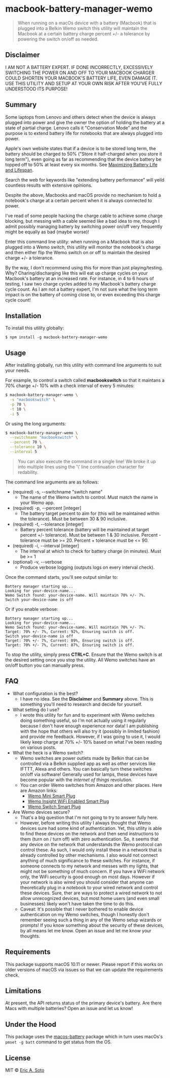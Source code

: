 # macbook-battery-manager-wemo

> When running on a macOs device with a battery (Macbook) that is plugged into a Belkin Wemo switch
> this utility will maintain the Macbook at a certain battery charge percent +/- a tolerance by 
> powering the switch on/off as needed. 

## Disclaimer

I AM NOT A BATTERY EXPERT. IF DONE INCORRECTLY, EXCESSIVELY SWITCHING THE POWER ON AND OFF TO YOUR MACBOOK 
CHARGER COULD SHORTEN YOUR MACBOOK'S BATTERY LIFE, EVEN DAMAGE IT. USE THIS UTILITY AND SETUP AT YOUR OWN 
RISK AFTER YOU'VE FULLY UNDERSTOOD ITS PURPOSE! 

## Summary

Some laptops from Lenovo and others detect when the device is always plugged into power and give the owner the option of 
holding the battery at a state of partial charge. Lenovo calls it "Conservation Mode" and the purpose is to extend battery 
life for notebooks that are always plugged into power.

Apple's own website states that if a device is to be stored long term, the battery should be charged to 50% ("Store it 
half-charged when you store it long term"), even going as far as recommending that the device battery be topped off to 
50% at least every six months. See [Maximizing Battery Life and Lifespan](https://www.apple.com/batteries/maximizing-performance/).

Search the web for keywords like "extending battery performance" will yeild countless results with extensive opinions.

Despite the above, Macbooks and macOS provide no mechanism to hold a notebook's charge at a certain percent when it is 
always connected to power.

I've read of some people hacking the charge cable to achieve some charge blocking, but messing with a cable seemed like 
a bad idea to me, though I admit possibly managing battery by switching power on/off very frequently might be equally as
bad (maybe worse)!

Enter this command line utility: when running on a Macbook that is also plugged into a Wemo switch, this utility will 
monitor the notebook's charge and then either flip the Wemo switch on or off to maintain the desired charge +/- a tolerance.

By the way, I don't recommend using this for more than just playing/testing. Why? Charing/discharging like this will eat 
up charge cycles on your Macbook's battery at an increased rate. For instance, in 4 to 6 hours of testing, I saw two 
charge cycles added to my Macbook's battery charge cycle count. As I am not a battery expert, I'm not sure what the long 
term impact is on the battery of coming close to, or even exceeding this charge cycle count!

## Installation

To install this utility globally:

```
$ npm install -g macbook-battery-manager-wemo
```

## Usage

After installing globally, run this utility with command line arguments to suit your needs. 

For example, to control a switch called **macbookswitch** so that it maintans a 70% charge
+/- 10% with a check interval of every 5 minutes:

```bash
$ macbook-battery-manager-wemo \
  -s "macbookswitch" \
  -p 70 \
  -t 10 \
  -i 5
```

Or using the long arguments:

```bash
$ macbook-battery-manager-wemo \
  --switchname "macbookswitch" \
  --percent 70 \
  --tolerance 10 \
  --interval 5

```

> You can also execute the command in a single line! We broke it up into multiple
> lines using the '\\' line continuation character for redability.

The command line arguments are as follows:
  
  - (required) -s, --switchname "switch name"
      - The name of the Wemo switch to control. Must match the name in your Wemo app.
  - (required) -p, --percent \[integer\]
      - The battery target percent to aim for (this will be maintained within the tolerance).
        Must be between 30 & 90 inclusive.
  - (required) -t, --tolerance \[integer\]
      - Battery percent tolerance (battery will be maintained at target percent +/- tolerance).
        Must be between 1 & 30 inclusive. Percent - tolerance must be >= 20. Percent + tolerance must be <= 90.
  - (required) -i, --interval \[integer\]
      - The interval at which to check for battery charge (in minutes). Must be >= 1
  - (optional) -v, --verbose
      - Produce verbose logging (outputs logs on every interval check).


Once the command starts, you'll see output similar to:
```text
Battery manager starting up...
Looking for your-device-name...
Wemo Switch found: your-device-name. Will maintain 70% +/- 7%.
Switch your-device-name is off
```

Or if you enable verbose:
```text
Battery manager starting up...
Looking for your-device-name...
Wemo Switch found: your-device-name. Will maintain 70% +/- 7%.
Target: 70% +/- 7%, Current: 92%, Ensuring switch is off.
Switch your-device-name is off
Target: 70% +/- 7%, Current: 89%, Ensuring switch is off.
Target: 70% +/- 7%, Current: 87%, Ensuring switch is off.
```

To stop the utility, simply press **CTRL+C**. Ensure that the Wemo switch is at the desired setting once you stop the 
utility. All Wemo switches have an on/off button you can manually press.

## FAQ

- What configuration is the best?
  - I have no idea. See the **Disclaimer** and **Summary** above. This is something 
you'll need to research and decide for yourself.
- What setting do I use?
  - I wrote this utility for fun and to experiment with Wemo switches doing something useful, so I'm not actually using it 
  regularly because I don't have enough experience nor data! I am publishing
  with the hope that others will also try it (possibly in limited fashion) and provide me feedback. However, if I was going 
  to use it, I would likely keep charge at 70% +/- 10% based on what I've been reading on various posts. 
- What the heck is a Wemo switch?
  - Wemo switches are power outlets made by Belkin that can be controlled via a Belkin supplied app as well as other
  services like IFTTT, Alexa and others. You can basically turn these switches on/off via software! Generally used for 
  lamps, these devices have become popular with the *internet of things* revolution.  
  - You can order Wemo switches from Amazon and other places. Here are Amazon links:
    - [Wemo Mini Smart Plug](https://amzn.to/2NaPZkd)
    - [Wemo Insight WiFi Enabled Smart Plug](https://amzn.to/2NHP8EM)
    - [Wemo Switch Smart Plug](https://amzn.to/2NMH1H4)
- Are Wemo devices secure?
  - That's a big question that I'm not going to try to answer fully here. 
  - However, before writing this utility I always thought that Wemo devices sure had some kind of authentication. Yet,
  this utility is able to find these devices on the network and then send instructions to them (turn on / turn off) with 
  zero authentication. So, it seems that any device on the network that understands the Wemo protocol can control these. 
  As such, I would only install these in a network that is already controlled by other mechanisms. I also would not connect 
  anything of much significance to these switches. For instance, if someone connects to my network and messes with my lights, 
  that might not be something of much concern. If you have a WiFi network only, the WiFi security is good enough on most 
  days. However if your network is also wired you should consider that anyone can theoretically plug in a notebook to your 
  wired network and control these devices. Sure, ther are ways to protect a wired network to not allow unrecognized devices, 
  but most home users (and even small businesses) likely won't have taken the time to do this.
  - Caveat: It's possible that I never bothered to enable device authentication on my Wemo switches, though I honestly don't 
  remember seeing such a thing in any of the Wemo setup wizards or prompts! If you know something about the security of 
  these devices, by all means let me know. Open an issue and let me know your thoughts.

## Requirements

This package supports macOS 10.11 or newer. Please report if this works on older versions of macOS via issues so that we 
can update the requirements check.

## Limitations

At present, the API returns status of the primary device's battery. Are there Macs with multiple batteries? Open an issue 
and let us know!

## Under the Hood

This package uses the [macos-battery](https://www.npmjs.com/package/macos-battery) package which in turn uses macOs's 
`pmset -g batt` command to get status from the OS. 

## License

MIT © [Eric A. Soto](https://ericsoto.net/)
